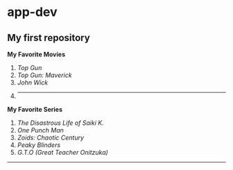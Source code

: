 # app-dev
My first repository
---
**My Favorite Movies**
1. *Top Gun*
2. *Top Gun: Maverick*
3. *John Wick*
4. ---
 **My Favorite Series**
 1. *The Disastrous Life of Saiki K.*
 2. *One Punch Man*
 3. *Zoids: Chaotic Century*
 4. *Peaky Blinders*
 5. *G.T.O (Great Teacher Onitzuka)*
 ---
